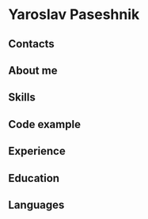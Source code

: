 # Yaroslav Paseshnik

## Contacts

## About me

## Skills

## Code example

## Experience

## Education

## Languages
